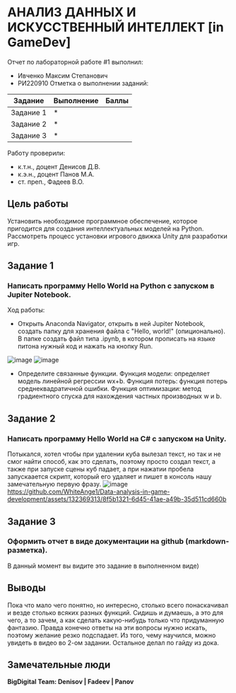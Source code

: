 # АНАЛИЗ ДАННЫХ И ИСКУССТВЕННЫЙ ИНТЕЛЛЕКТ [in GameDev]
Отчет по лабораторной работе #1 выполнил:
- Ивченко Максим Степанович
- РИ220910
Отметка о выполнении заданий:

| Задание | Выполнение | Баллы |
| ------ | ------ | ------ |
| Задание 1 | * |  |
| Задание 2 | * |  |
| Задание 3 | * |  |

Работу проверили:
- к.т.н., доцент Денисов Д.В.
- к.э.н., доцент Панов М.А.
- ст. преп., Фадеев В.О.

## Цель работы
Установить необходимое программное обеспечение, которое пригодится для создания интеллектуальных моделей на Python. Рассмотреть процесс установки игрового движка Unity для разработки игр.

## Задание 1
### Написать программу Hello World на Python с запуском в Jupiter Notebook.
Ход работы:
- Открыть Anaconda Navigator, открыть в ней Jupiter Notebook, создать папку для хранения файла с "Hello, world!" (опиционально). В папке создать файл типа .ipynb, в котором прописать на языке питона нужный код и нажать на кнопку Run.

![image](https://github.com/WhiteAnge1/Data-analysis-in-game-development/assets/132369313/dd521db2-c5d7-4f63-a6c6-db0688bb3ff2)
![image](https://github.com/WhiteAnge1/Data-analysis-in-game-development/assets/132369313/9f324453-ed9f-45c8-8236-ef107415e726)

- Определите связанные функции. Функция модели: определяет модель линейной регрессии wx+b. Функция потерь: функция потерь среднеквадратичной ошибки. Функция оптимизации: метод градиентного спуска для нахождения частных производных w и b.


## Задание 2
### Написать программу Hello World на C# с запуском на Unity.

Потыкался, хотел чтобы при удалении куба вылезал текст, но так и не смог найти способ, как это сделать, поэтому просто создал текст, а также при запуске сцены куб падает, а при нажатии пробела запускаается скрипт, который его удаляет и пишет в консоль нашу замечательную первую фразу.
![image](https://github.com/WhiteAnge1/Data-analysis-in-game-development/assets/132369313/ea92d54c-23d5-4306-8bd8-22bdaa6bcf3a)
https://github.com/WhiteAnge1/Data-analysis-in-game-development/assets/132369313/8f5b1321-6d45-41ae-a49b-35d511cd660b

## Задание 3
### Оформить отчет в виде документации на github (markdown-разметка).

В данный момент вы видите это задание в выполненном виде)

## Выводы
Пока что мало чего понятно, но интересно, столько всего понаскачивал и везде столько всяких разных функций. Сидишь и думаешь, а это для чего, а то зачем, а как сделать какую-нибудь только что придуманную фантазию. Правда конечно ответы на эти вопросы нужно искать, поэтому желание резко подспадает. Из того, чему научился, можно увидеть в видео во 2-ом задании. Остальное делал по гайду из дока.

## Замечательные люди

**BigDigital Team: Denisov | Fadeev | Panov**
